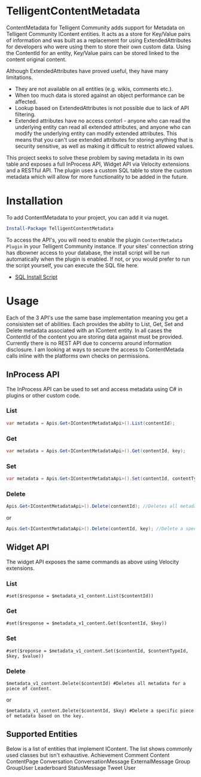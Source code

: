 # TelligentContentMetadata
ContentMetadata for Telligent Community adds support for Metadata on Telligent Community IContent entities. It acts as a store for Key/Value pairs of information and was built as a replacement for using ExtendedAttributes for developers who were using them to store their own custom data. Using the ContentId for an entity, Key/Value pairs can be stored linked to the content original content.

Although ExtendedAttributes have proved useful, they have many limitations. 
* They are not available on all entities (e.g. wikis, comments etc.).
* When too much data is stored against an object performance can be affected.
* Lookup based on ExtendedAttributes is not possible due to lack of API filtering.
* Extended attributes have no access contorl - anyone who can read the underlying entity can read all extended attributes, and anyone who can modify the underlying entity can modify extended attributes.  This means that you can't use extended attributes for storing anything that is security sensitive, as well as making it difficult to restrict allowed values.

This project seeks to solve these problem by saving metadata in its own table and exposes a full InProcess API, Widget API via Velocity extensions and a RESTful API. The plugin uses a custom SQL table to store the custom metadata which will allow for more functionality to be added in the future.

# Installation
To add ContentMetadata to your project, you can add it via nuget.

```powershell
Install-Package TelligentContentMetadata
```
To access the API's, you will need to enable the plugin `ContentMetadata Plugin` in your Telligent Community instance. If your sites' connection string has dbowner access to your database, the install script will be run automatically when the plugin is enabled. If not, or you would prefer to run the script yourself, you can execute the SQL file here.

* [SQL Install Script](https://raw.githubusercontent.com/RichMercer/ContentMetadata/master/ContentMetadata/Resources/Sql/Install.sql)

# Usage

Each of the 3 API's use the same base implementation meaning you get a consisisten set of abilities. Each provides the ability to List, Get, Set and Delete metadata associated with an IContent entity. In all cases the ContentId of the content you are storing data against must be provided. Currently there is no REST API due to concerns around information disclosure. I am looking at ways to secure the access to ContentMetada calls inline with the platforms own checks on permissions.

## InProcess API
The InProcess API can be used to set and access metadata using C# in plugins or other custom code.

### List

```cs
var metadata = Apis.Get<IContentMetadataApi>().List(contentId);
```

### Get

```cs
var metadata = Apis.Get<IContentMetadataApi>().Get(contentId, key);
```

### Set

```cs
var metadata = Apis.Get<IContentMetadataApi>().Set(contentId, contentTypeId, key, value);
```

### Delete

```cs
Apis.Get<IContentMetadataApi>().Delete(contentId); //Deletes all metadata for a piece of content.
```

or

```cs
Apis.Get<IContentMetadataApi>().Delete(contentId, key); //Delete a specific piece of metadata based on the key.
```

## Widget API

The widget API exposes the same commands as above using Velocity extensions.

### List

```velocity
#set($response = $metadata_v1_content.List($contentId))
```

### Get

```velocity
#set($response = $metadata_v1_content.Get($contentId, $key))
```

### Set

```velocity
#set($reponse = $metadata_v1_content.Set($contentId, $contentTypeId, $key, $value))
```

### Delete

```velocity
$metadata_v1_content.Delete($contentId) #Deletes all metadata for a piece of content.
```
or
```velocity
$metadata_v1_content.Delete($contentId, $key) #Delete a specific piece of metadata based on the key.
```

## Supported Entities
Below is a list of entities that implement IContent. The list shows commonly used classes but isn't exhaustive.
Achievement
Comment
Content
ContentPage
Conversation
ConversationMessage
ExternalMessage
Group
GroupUser
Leaderboard
StatusMessage
Tweet
User
